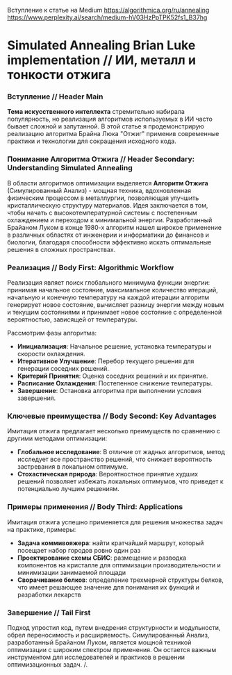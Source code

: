 Вступление к статье на Medium
https://algorithmica.org/ru/annealing
https://www.perplexity.ai/search/medium-hV03HzPpTPK52fs1_B37hg

# Simulated Annealing Brian Luke implementation // ИИ, металл и тонкости отжига

### Вступление // Header Main
**Тема искусственного интеллекта** стремительно набирала популярность,
но реализация алгоритмов используемых в ИИ часто бывает сложной и запутанной.
В этой статье я продемонстрирую реализацию алгоритма Брайна Люка "Отжиг"
применив современные практики и технологии для сокращения исходного кода.

### Понимание Алгоритма Отжига // Header Secondary: Understanding Simulated Annealing
В области алгоритмов оптимизации выделяется **Алгоритм Отжига** (Симулированный Анализ) - мощная техника, вдохновленная физическим процессом
в металлургии, позволяющая улучшить кристаллическую структуру материалов.
Идея заключается в том, чтобы начать с высокотемпературной системы с постепенным охлаждением и переходом к 
минимальной энергии.
Разработанный Брайаном Луком в конце 1980-х алгоритм нашел широкое применение в различных областях
от инженерии и информатики до финансов и биологии, благодаря способности эффективно искать оптимальные решения в 
сложных пространствах.

### Реализация // Body First: Algorithmic Workflow
Реализация являет поиск глобального минимума функции энергии: принимая начальное состояние, максимальное количество 
итераций, начальную и конечную температуру на каждой итерации алгоритм генерирует новое состояние, вычисляет 
разницу энергии между новым и текущим состояниями и принимает новое состояние с определенной вероятностью, зависящей от температуры.

Рассмотрим фазы алгоритма:
- **Инициализация**: Начальное решение, установка температуры и скорости охлаждения.
- **Итеративное Улучшение**: Перебор текущего решения для генерации соседних решений.
- **Критерий Принятия**: Оценка соседних решений и их принятие.
- **Расписание Охлаждения**: Постепенное снижение температуры.
- **Завершение**: Остановка алгоритма при выполнении условия завершения.

### Ключевые преимущества // Body Second: Key Advantages
Имитация отжига предлагает несколько преимуществ по сравнению с другими методами оптимизации:
- **Глобальное исследование**: В отличие от жадных алгоритмов, метод исследует
  все пространство решений, что снижает вероятность застревания в локальном оптимуме.
- **Стохастическая природа**: Вероятностное принятие худших решений позволяет
  избежать локальных оптимумов, что приведет к потенциально лучшим решениям.

### Примеры применения // Body Third: Applications
Имитация отжига успешно применяется для решения множества задач на практике, примеры:
- **Задача коммивояжера**: найти кратчайший маршрут, который посещает набор
  городов ровно один раз
- **Проектирование схемы СБИС**: размещение и разводка компонентов на кристалле
  для оптимизации производительности и минимизации занимаемой площади
- **Сворачивание белков**: определение трехмерной структуры белков,
  что имеет решающее значение для понимания их функций и разработки лекарств

### Завершение // Tail First
Подход упростил код, путем внедрения структурности и модульности, обрел переносимость и расширяемость.
Симулированный Анализ, разработанный Брайаном Луком, является мощной
техникой оптимизации с широким спектром применения. Он остается важным инструментом
для исследователей и практиков в решении оптимизационных задач.
/.
